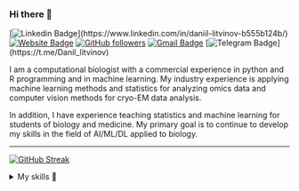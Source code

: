 ### Hi there 👋


[![Linkedin Badge](https://img.shields.io/badge/-daniillitvinov-blue?style=flat-square&logo=Linkedin&logoColor=white&link=[https://www.linkedin.com/in/tanejasaksham/](https://www.linkedin.com/in/daniil-litvinov-b555b124b/))](https://www.linkedin.com/in/daniil-litvinov-b555b124b/) [![Website Badge](https://img.shields.io/badge/-daniillitvinov-03a57a?style=flat-square&labelColor=&logo=Elastic&link=https://danon6868.github.io/)](https://danon6868.github.io/) [![GitHub followers](https://img.shields.io/github/followers/danon6868?label=Follow&style=social)](https://github.com/danon6868/?tab=follow) [![Gmail Badge](https://img.shields.io/badge/-daniillitvinov997@gmail.com-c14438?style=flat-square&logo=Gmail&logoColor=white&link=mailto:daniillitvinov997@gmail.com)](mailto:daniillitvinov997@gmail.com) [![Telegram Badge](https://img.shields.io/badge/-@Danil_litvinov-blue?style=flat-square&logo=Telegram&logoColor=white&link=[https://www.linkedin.com/in/tanejasaksham/](https://t.me/Danil_litvinov))](https://t.me/Danil_litvinov)

I am a computational biologist with a commercial experience in python and R programming and in machine learning. My industry experience is applying machine learning methods and statistics for analyzing omics data and computer vision methods for cryo-EM data analysis.

In addition, I have experience teaching statistics and machine learning for students of biology and medicine. My primary goal is to continue to develop my skills in the field of AI/ML/DL applied to biology.

-------

[![GitHub Streak](http://github-readme-streak-stats.herokuapp.com?user=danon6868&theme=dark&background=000000)](https://git.io/streak-stats)

<details>
<summary>
My skills 📜
</summary>
  
### Programming
  
<li><span class="fa-li"><i class="fa-solid fa-qrcode"></i></span><p data-block-key="nu0up"><b>Biological education</b>, which helps me to understand specialized biological and medical literature</p></li> 
  
  
### Machine Learning Methods
  
### Bioinformatics
  
### Languages
  
### Life Sciences
  
### Soft skills
  
</details>
